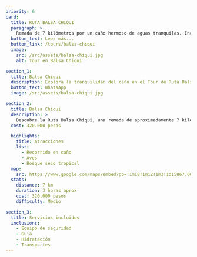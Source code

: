 ```yaml
---
priority: 6
card:
  title: RUTA BALSA CHIQUI
  paragraph: >
    Remada de 7 kilómetros por un caño hermoso de aguas tranquilas. Incluye una vuelta por la ciénaga Sabana del Rosario. Transportes incluidos.
  button_text: Leer más...
  button_link: /tours/balsa-chiqui
  image:
    src: /src/assets/balsa-chiqui.jpg
    alt: Tour en Balsa Chiqui

section_1:
  title: Balsa Chiqui
  description: Explora la tranquilidad del caño en el Tour de Ruta Balsa Chiqui
  button_text: WhatsApp
  image: /src/assets/balsa-chiqui.jpg

section_2:
  title: Balsa Chiqui
  description: >
    Descubre la Ruta Balsa Chiqui, una remada de aproximadamente 7 kilómetros que sube por todo el caño hasta llegar a la ciénaga Sabana del Rosario, decorada por un bosque seco tropical. Se da una vuelta en la ciénaga y luego se baja por el caño hasta el punto de partida. Este tour incluye todos los transportes desde Coveñas hasta San Bernardo del Viento, donde comienza el recorrido en balsa.
  cost: 320.000 pesos

  highlights:
    title: atracciones
    list:
      - Recorrido en caño
      - Aves
      - Bosque seco tropical
  map:
    src: https://www.google.com/maps/embed?pb=!1m18!1m12!1m3!1d15867.009911374053!2d-75.61020612716673!3d6.163894277135764!2m3!1f0!2f0!3f0!3m2!1i1024!2i768!4f13.1!3m3!1m2!1s0x8e4683cb1d5771e9%3A0x4fda2fc926473c68!2sPolideportivo%20Sur%20de%20Envigado!5e0!3m2!1sen!2sco
  stats:
    distance: 7 km
    duration: 3 horas aprox 
    cost: 320,000 pesos
    difficulty: Medio

section_3:
  title: Servicios incluidos
  inclusions:
    - Equipo de seguridad
    - Guía
    - Hidratación
    - Transportes
---
```

